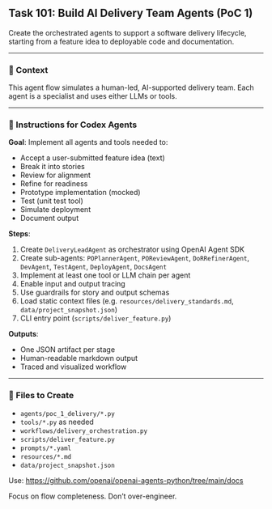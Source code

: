 ## Task 101: Build AI Delivery Team Agents (PoC 1)

Create the orchestrated agents to support a software delivery lifecycle, starting from a feature idea to deployable code and documentation.

---

### 🧠 Context
This agent flow simulates a human-led, AI-supported delivery team. Each agent is a specialist and uses either LLMs or tools.

---

### 🎯 Instructions for Codex Agents

**Goal**: Implement all agents and tools needed to:
- Accept a user-submitted feature idea (text)
- Break it into stories
- Review for alignment
- Refine for readiness
- Prototype implementation (mocked)
- Test (unit test tool)
- Simulate deployment
- Document output

**Steps**:
1. Create `DeliveryLeadAgent` as orchestrator using OpenAI Agent SDK
2. Create sub-agents: `POPlannerAgent`, `POReviewAgent`, `DoRRefinerAgent`, `DevAgent`, `TestAgent`, `DeployAgent`, `DocsAgent`
3. Implement at least one tool or LLM chain per agent
4. Enable input and output tracing
5. Use guardrails for story and output schemas
6. Load static context files (e.g. `resources/delivery_standards.md`, `data/project_snapshot.json`)
7. CLI entry point (`scripts/deliver_feature.py`)

**Outputs**:
- One JSON artifact per stage
- Human-readable markdown output
- Traced and visualized workflow

---

### 📂 Files to Create
- `agents/poc_1_delivery/*.py`
- `tools/*.py` as needed
- `workflows/delivery_orchestration.py`
- `scripts/deliver_feature.py`
- `prompts/*.yaml`
- `resources/*.md`
- `data/project_snapshot.json`

Use: https://github.com/openai/openai-agents-python/tree/main/docs

Focus on flow completeness. Don’t over-engineer.